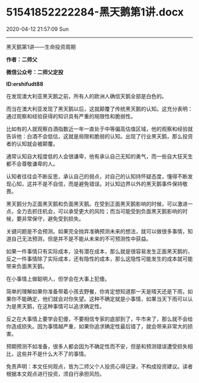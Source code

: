 # 51541852222284-黑天鹅第1讲.docx

2020-04-12 21:57:09 Sun

----

黑天鹅第1讲——生命投资周期

__作者：二师父__

__微信公众号：二师父定投__

__ID:ershifudt88__

<a id="OLE_LINK1"></a><a id="OLE_LINK2"></a>在发现澳大利亚黑天鹅之前，所有人的欧洲人确信天鹅全部是白色的。

而当在澳大利亚发现了黑天鹅以后，这就颠覆了传统黑天鹅的认知。这充分表明：通过观察和经验获得的知识具有严重的局限性和脆弱性。

比如有的人就观察白酒指数近一年一直处于中等偏高估值区域，他的观察和经验就告诉他：白酒不会低估，这就是局限和脆弱的认知。出现了行业黑天鹅，那么投资者的认知就会被颠覆。

通常认知自大程度低的人会很谦卑，他有承认自己无知的勇气，而一些自大狂天生都不会尊敬谦卑的人。

认知者往往会不断反思，承认自己的弱点，对自己的认知持怀疑态度，懂得不断发现心知，这并不是不自信，而是避免错误。对认知边界以外的黑天鹅事件保持敬畏。

黑天鹅分为正面黑天鹅和负面黑天鹅。在受到正面黑天鹅影响的时候，可以激进一点，全力去抓住机会，可以承受更大的风险；而当可能受到负面黑天鹅影响的时候，要非常保守，避免受到损失。

关键问题是不会预测。如果完全抛弃准确预测未来的想法，就可以做很多事情，知道自己无法预测，但是并不是不能从未来的不可预测性中获益。

如果一件事情只有实际成本，没有潜在成本，那么就是很容易发生正面黑天鹅的，反之一件事情除了实际成本，还有隐性的成本，那么这隐性可能发生的成本就可能带来负面黑天鹅。

在小事情上做聪明人，但学会在大事上犯傻。

简单的理解如果你准备带着小孩去野餐，你肯定想知道那一天是晴天还是下雨，如果你不能确定，他们就会对你失望。这种不确定就是小事情，如果当天下雨可以认为是黑天鹅，在这种事情可以追求确定性。

反之在大事情上要学会犯傻，不要相信专家的底部到了，牛市来了，那么就不会给你造成损失。因为事情越严重，如果你追求确定性最后错了，就会带来非常大的损害。

预期预测不如准备，很多人都会因为不确定性而不安，但是和预测错误遭受损失相比，这些并不是什么大不了的事情。

免责声明：本文任何观点，皆为二师父个人投资心得记录，不构成投资建议。读者根据本文观点进行投资，须自行承担风险。


